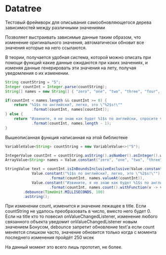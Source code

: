# Datatree
Тестовый фреймворк для описывания самообновляющегося дерева зависимостей между различными значениями

Позволяет выстраивать зависимые данные таким образом, что изменение оригинального значения, автоматически обновит все значения которые на него ссылаются.

В теории, получается удобная система, которой можно описать при помощи функций какие данные ожидаются при каких значениях, и изменяя данные генерировать эти значения на лету, получая уведомления о их изменении.

```java
String countString = "5";
Integer countInt = Integer.parse(countString);
String[] names = new String[] { "zero", "one", "two", "three", "four", "five", "six", "seven", "eight", "nine", "ten" };

if(countInt < names.length && countInt >= 0) {
    return "%1$s по английски?, легко, это \"%2$s!\""
            .format(countInt, names[countInt]);
} else {
    return "Извините, я не знаю как будет %1$s по английски, спросите что нибудь в диапазоне от 0 до %2$s"
            .format(countInt, names.length - 1);
}
```

Вышеописанная функция написанная на этой библиотеке

```java
VariableValue<String> countString = new VariableValue<>("5");

IntegerValue countInt = countString.asString().asNumber().asInteger().withNullValueAs(0);
ArrayValue<String> names = Value.constant("zero", "one", "two", "three", "four", "five","six", "seven", "eight", "nine", "ten");

StringValue text = countInt.isInBoundsInclusiveExclusive(Value.constant(0), names.count()).asCondition(
            Value.constant("%1$s по английски?, легко, это \"%2$s!\"")
                    .format(countInt, names.valueAt(countInt)),
            Value.constant("Извините, я не знаю как будет %1$s по английски, спросите что нибудь в диапазоне от 0 до %2$s")
                    .format(countInt, names.count().withFunction(v -> v - 1)))
        .debounce(TimeUnit.MILLISECONDS, 100)
        .asString();
```

При изменении count, изменится и значение лежащее в title. Если countString не удалось преобразовать в число, вместо него будет 0.
Если на title кто то повесил onValueChangedListener, изменение любого связанного объекта уведомит onValueChangedListener новым значением
Бонусом, debounce запретит обновление text'а если count меняется слишком часто, значение обновится только когда с момента последнего изменения пройдёт 250 мсек

На данный момент это всего лишь прототип, не более.
